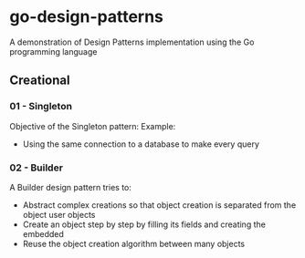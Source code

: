 # go-design-patterns
A demonstration of Design Patterns implementation using the Go programming language

## Creational
### 01 - Singleton
Objective of the Singleton pattern:
Example:
- Using the same connection to a database to make every query

### 02 - Builder
A Builder design pattern tries to:
- Abstract complex creations so that object creation is separated from the object
user objects
- Create an object step by step by filling its fields and creating the embedded
- Reuse the object creation algorithm between many objects